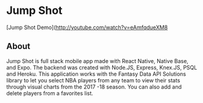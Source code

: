 

# Jump Shot
[Jump Shot Demo](http://youtube.com/watch?v=eAmfqdueXM8


## About

Jump Shot is full stack mobile app made with React Native,
Native Base, and Expo. The backend was created with Node.JS, 
Express, Knex.JS, PSQL and Heroku. This application works with
the Fantasy Data API Solutions library to let you select NBA players
from any team to view their stats through visual charts from the
2017 -18 season.
You can also add and delete players from a favorites list.
